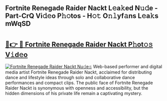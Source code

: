 ## Fortnite Renegade Raider Nackt L𝚎a𝚔ed N𝚞𝚍e - Part-CrQ Vi𝚍𝚎o P𝚑𝚘tos - H𝚘𝚝 O𝚗𝚕yf𝚊ns L𝚎a𝚔s mWqSD

# <h2><a href="http://kf1sens.oniu.top/?m=Fortnite+Renegade+Raider+Nackt">🔗👉 🔴 Fortnite Renegade Raider Nackt P𝚑ot𝚘𝚜 V𝚒d𝚎o</a></h2>

[![Fortnite Renegade Raider Nackt Nu𝚍e𝚜](https://i.imgur.com/0qMVB7G.gif)](http://kf1sens.oniu.top/?m=Fortnite+Renegade+Raider+Nackt)
Web-based performer and digital media artist Fortnite Renegade Raider Nackt, acclaimed for distributing dance and lifestyle ideas through solo and collaborative dance performances and compact clips. The public face of Fortnite Renegade Raider Nackt is synonymous with openness and accessibility, but the hidden dimensions of his private life remain a captivating mystery.  
